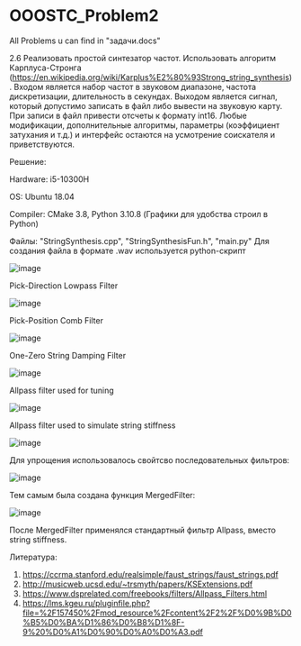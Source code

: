 # OOOSTC_Problem2
All Problems u can find in "задачи.docs"

2.6	Реализовать простой синтезатор частот.
Использовать алгоритм Карплуса-Стронга
(https://en.wikipedia.org/wiki/Karplus%E2%80%93Strong_string_synthesis).
Входом является набор частот в звуковом диапазоне, частота дискретизации, длительность в секундах.
Выходом является сигнал, который допустимо записать в файл либо вывести на звуковую карту.
При записи в файл привести отсчеты к формату int16.
Любые модификации, дополнительные алгоритмы, параметры (коэффициент затухания и т.д.) и интерфейс остаются на усмотрение соискателя и приветствуются.

Решение:

Hardware: i5-10300H

OS: Ubuntu 18.04

Compiler: CMake 3.8, Python 3.10.8 (Графики для удобства строил в Python)

Файлы: "StringSynthesis.cpp", "StringSynthesisFun.h", "main.py"
Для создания файла в формате .wav используется python-скрипт

![image](https://user-images.githubusercontent.com/22713938/205453841-f3aad17b-019d-4aca-8500-a6ae498ae65d.png)

Pick-Direction Lowpass Filter

![image](https://user-images.githubusercontent.com/22713938/205453924-d8f0458b-7c2a-4add-866a-12e14534426f.png)

Pick-Position Comb Filter

![image](https://user-images.githubusercontent.com/22713938/205453939-a07bc7a5-fbf8-4382-a9af-9ef6b532be61.png)

One-Zero String Damping Filter

![image](https://user-images.githubusercontent.com/22713938/205453948-bcae49dc-f7bb-4e70-bab9-6fedbaef8849.png)

Allpass filter used for tuning

![image](https://user-images.githubusercontent.com/22713938/205453980-5dabf697-3b1b-4134-8145-9f505e7ed6f8.png)

Allpass filter used to simulate string stiffness

![image](https://user-images.githubusercontent.com/22713938/205454058-1a1d137e-a642-45df-9686-82b663528ab6.png)

Для упрощения использовалось свойтсво последовательных фильтров:

![image](https://user-images.githubusercontent.com/22713938/205454149-df7287f9-bece-4448-89d9-01eafe0a7e40.png)

Тем самым была создана функция MergedFilter:

![image](https://user-images.githubusercontent.com/22713938/205454376-6a4edd64-24f8-4228-997e-21d85a21d323.png)

После MergedFilter применялся стандартный фильтр Allpass, вместо string stiffness.

Литература:
1. https://ccrma.stanford.edu/realsimple/faust_strings/faust_strings.pdf
2. http://musicweb.ucsd.edu/~trsmyth/papers/KSExtensions.pdf
3. https://www.dsprelated.com/freebooks/filters/Allpass_Filters.html
4. https://lms.kgeu.ru/pluginfile.php?file=%2F157450%2Fmod_resource%2Fcontent%2F2%2F%D0%9B%D0%B5%D0%BA%D1%86%D0%B8%D1%8F-9%20%D0%A1%D0%90%D0%A0%D0%A3.pdf
